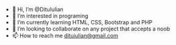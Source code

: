 - 👋 Hi, I’m @DituIulian
- 👀 I’m interested in programing
- 🌱 I’m currently learning HTML, CSS, Bootstrap and PHP
- 💞️ I’m looking to collaborate on any project that accepts a noob
- 📫 How to reach me dituiulian@gmail.com

<!---
DituIulian/DituIulian is a ✨ special ✨ repository because its `README.md` (this file) appears on your GitHub profile.
You can click the Preview link to take a look at your changes.
--->
